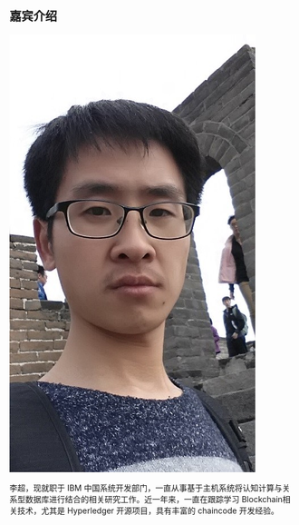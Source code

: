 ## 嘉宾介绍

![Chao Li](_images/lc.jpg)

李超，现就职于 IBM 中国系统开发部门，一直从事基于主机系统将认知计算与关系型数据库进行结合的相关研究工作。近一年来，一直在跟踪学习 Blockchain相关技术，尤其是 Hyperledger 开源项目，具有丰富的 chaincode 开发经验。
